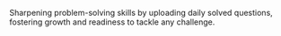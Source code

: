 Sharpening problem-solving skills by uploading daily solved questions, fostering growth and readiness to tackle any challenge.
